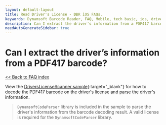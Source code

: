 ```yaml
---
layout: default-layout
title: Read Driver's License - DBR iOS FAQs.
keywords: Dynamsoft Barcode Reader, FAQ, Mobile, tech basic, ios, driver license, info
description: Can I extract the driver’s information from a PDF417 barcode? - DBR iOS FAQs.
needAutoGenerateSidebar: true
---
```


# Can I extract the driver’s information from a PDF417 barcode?

[<< Back to FAQ index](index.md)

View the [DriversLicenseScanner sample](https://github.com/Dynamsoft/capture-vision-mobile-samples/tree/dcv_v2.6.1003/Android/DriversLicenseScanner){:target="_blank"} for how to decode the PDF417 barcode on the driver's license and parse the driver's information.

> `DynamsoftCodeParser` library is included in the sample to parse the driver's information from the barcode decoding result. A valid license is required for the `DynamsoftCodeParser` library.
